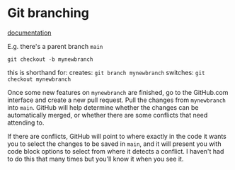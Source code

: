 # Git branching

[documentation](https://git-scm.com/book/en/v2/Git-Branching-Basic-Branching-and-Merging)

E.g. there's a parent branch `main`

`git checkout -b mynewbranch`

this is shorthand for:
creates: `git branch mynewbranch`
switches: `git checkout mynewbranch`

Once some new features on `mynewbranch` are finished, go to the GitHub.com interface and create a new pull request. Pull the changes from `mynewbranch` into `main`. GitHub will help determine whether the changes can be automatically merged, or whether there are some conflicts that need attending to. 

If there are conflicts, GitHub will point to where exactly in the code it wants you to select the changes to be saved in `main`, and it will present you with code block options to select from where it detects a conflict. I haven't had to do this that many times but you'll know it when you see it.
